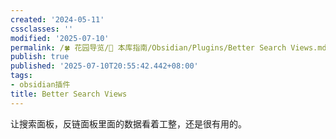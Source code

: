 ```yaml
---
created: '2024-05-11'
cssclasses: ''
modified: '2025-07-10'
permalink: /🍀 花园导览/🧰 本库指南/Obsidian/Plugins/Better Search Views.md
publish: true
published: '2025-07-10T20:55:42.442+08:00'
tags:
- obsidian插件
title: Better Search Views
---
```

让搜索面板，反链面板里面的数据看着工整，还是很有用的。
